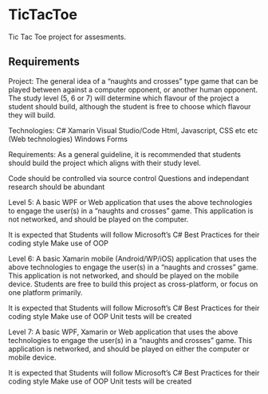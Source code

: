 # TicTacToe
Tic Tac Toe project for assesments.

## Requirements
Project: The general idea of a “naughts and crosses” type game that can be played between against a computer opponent, or another human opponent. The study level (5, 6 or 7) will determine which flavour of the project a student should build, although the student is free to choose which flavour they will build.

Technologies:
C#
Xamarin
Visual Studio/Code
Html, Javascript, CSS etc etc (Web technologies)
Windows Forms

Requirements:
As a general guideline, it is recommended that students should build the project which aligns with their study level.

Code should be controlled via source control
Questions and independant research should be abundant


Level 5:
A basic WPF or Web application that uses the above technologies to engage the user(s) in a “naughts and crosses” game. This application is not networked, and should be played on the computer. 

It is expected that 
Students will follow Microsoft’s C# Best Practices for their coding style
Make use of OOP


Level 6:
A basic Xamarin mobile (Android/WP/iOS) application that uses the above technologies to engage the user(s) in a “naughts and crosses” game. This application is not networked, and should be played on the mobile device. Students are free to build this project as cross-platform, or focus on one platform primarily.

It is expected that 
Students will follow Microsoft’s C# Best Practices for their coding style
Make use of OOP
Unit tests will be created


Level 7:
A basic WPF, Xamarin or Web application  that uses the above technologies to engage the user(s) in a “naughts and crosses” game. This application is networked, and should be played on either the computer or mobile device. 

It is expected that 
Students will follow Microsoft’s C# Best Practices for their coding style
Make use of OOP
Unit tests will be created
